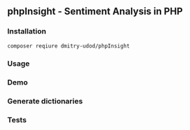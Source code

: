 phpInsight - Sentiment Analysis in PHP
---------

### Installation
```bash
composer reqiure dmitry-udod/phpInsight
```

### Usage

### Demo

### Generate dictionaries

### Tests